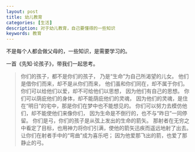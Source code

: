 ```yaml
---
layout: post
title: 幼儿教育
categories: [生活]
description: 对于幼儿教育，自己要懂得的一些知识
keywords: 教育
---
```




不是每个人都会做父母的，一些知识，是需要学习的。



一首《先知·论孩子》，带我们一起思考。

> 你们的孩子，都不是你们的孩子，
> 乃是“生命”为自己所渴望的儿女。
> 他们是借你们而来，却不是从你们而来，
> 他们虽和你们同在，却不属于你们。
> 你们可以给他们以爱，却不可给他们以思想，
> 因为他们有自己的思想。
> 你们可以荫庇他们的身体，却不能荫庇他们的灵魂，
> 因为他们的灵魂，是住在“明日”的宅中，那是你们在梦中也不能想见的。
> 你们可以努力去模仿他们，却不能使他们来像你们，
> 因为生命是不倒行的，也不与“昨日”一同停留。
> 你们是弓，你们的孩子是从弦上发出的生命的箭矢。
> 那射者在无穷之中看定了目标，也用神力将你们引满，使他的箭矢迅疾而遥远地射了出去。
> 让你们在射者手中的“弯曲”成为喜乐吧；
> 因为他爱那飞出的箭，也爱了那静止的弓。

​	